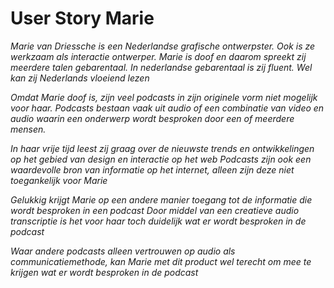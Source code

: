  # User Story Marie

_Marie van Driessche is een Nederlandse grafische ontwerpster. Ook is ze werkzaam als interactie ontwerper._
_Marie is doof en daarom spreekt zij meerdere talen gebarentaal. In nederlandse gebarentaal is zij fluent._
_Wel kan zij Nederlands vloeiend lezen_

_Omdat Marie doof is, zijn veel podcasts in zijn originele vorm niet mogelijk voor haar. Podcasts bestaan vaak uit audio of een combinatie van video en audio waarin een onderwerp wordt besproken door een of meerdere mensen._

_In haar vrije tijd leest zij graag over de nieuwste trends en ontwikkelingen op het gebied van design en interactie op het web_
_Podcasts zijn ook een waardevolle bron van informatie op het internet, alleen zijn deze niet toegankelijk voor Marie_

_Gelukkig krijgt Marie op een andere manier toegang tot de informatie die wordt besproken in een podcast_
_Door middel van een creatieve audio transcriptie is het voor haar toch duidelijk wat er wordt besproken in de podcast_

_Waar andere podcasts alleen vertrouwen op audio als communicatiemethode, kan Marie met dit product wel terecht om mee te krijgen wat er wordt besproken in de podcast_



